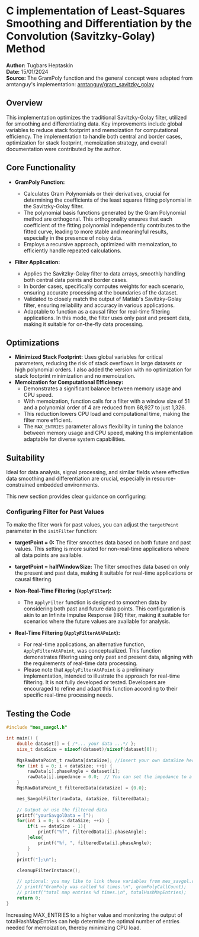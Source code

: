 # C implementation of Least-Squares Smoothing and Differentiation by the Convolution (Savitzky-Golay) Method

**Author:** Tugbars Heptaskin  
**Date:** 15/01/2024  
**Source:** The GramPoly function and the general concept were adapted from arntanguy's implementation: [arntanguy/gram_savitzky_golay](https://github.com/arntanguy/gram_savitzky_golay/tree/master)

## Overview
This implementation optimizes the traditional Savitzky-Golay filter, utilized for smoothing and differentiating data. Key improvements include global variables to reduce stack footprint and memoization for computational efficiency. The implementation to handle both central and border cases, optimization for stack footprint, memoization strategy, and overall documentation were contributed by the author.

## Core Functionality

- **GramPoly Function:** 
  - Calculates Gram Polynomials or their derivatives, crucial for determining the coefficients of the least squares fitting polynomial in the Savitzky-Golay filter.
  - The polynomial basis functions generated by the Gram Polynomial method are orthogonal. This orthogonality ensures that each coefficient of the fitting polynomial independently contributes to the fitted curve, leading to more stable and meaningful results, especially in the presence of noisy data.
  - Employs a recursive approach, optimized with memoization, to efficiently handle repeated calculations.

- **Filter Application:**
  - Applies the Savitzky-Golay filter to data arrays, smoothly handling both central data points and border cases.
  - In border cases, specifically computes weights for each scenario, ensuring accurate processing at the boundaries of the dataset.
  - Validated to closely match the output of Matlab's Savitzky-Golay filter, ensuring reliability and accuracy in various applications.
  - Adaptable to function as a causal filter for real-time filtering applications. In this mode, the filter uses only past and present data, making it suitable for on-the-fly data processing.

## Optimizations
- **Minimized Stack Footprint:** Uses global variables for critical parameters, reducing the risk of stack overflows in large datasets or high polynomial orders. I also added the version with no optimization for stack footprint minimization and no memoization.
- **Memoization for Computational Efficiency:**
  - Demonstrates a significant balance between memory usage and CPU speed.
  - With memoization, function calls for a filter with a window size of 51 and a polynomial order of 4 are reduced from 68,927 to just 1,326.
  - This reduction lowers CPU load and computational time, making the filter more efficient.
  - The `MAX_ENTRIES` parameter allows flexibility in tuning the balance between memory usage and CPU speed, making this implementation adaptable for diverse system capabilities.

## Suitability
Ideal for data analysis, signal processing, and similar fields where effective data smoothing and differentiation are crucial, especially in resource-constrained embedded environments.

This new section provides clear guidance on configuring: 

### Configuring Filter for Past Values
To make the filter work for past values, you can adjust the `targetPoint` parameter in the `initFilter` function:

- **targetPoint = 0:** The filter smoothes data based on both future and past values. This setting is more suited for non-real-time applications where all data points are available.
- **targetPoint = halfWindowSize:** The filter smoothes data based on only the present and past data, making it suitable for real-time applications or causal filtering.

- **Non-Real-Time Filtering (`ApplyFilter`):**
  - The `ApplyFilter` function is designed to smoothen data by considering both past and future data points. This configuration is akin to an Infinite Impulse Response (IIR) filter, making it suitable for scenarios where the future values are available for analysis.
  
- **Real-Time Filtering (`ApplyFilterAtAPoint`):**
  - For real-time applications, an alternative function, `ApplyFilterAtAPoint`, was conceptualized. This function demonstrates filtering using only past and present data, aligning with the requirements of real-time data processing.
  - Please note that `ApplyFilterAtAPoint` is a preliminary implementation, intended to illustrate the approach for real-time filtering. It is not fully developed or tested. Developers are encouraged to refine and adapt this function according to their specific real-time processing needs.

## Testing the Code

```c
#include "mes_savgol.h"

int main() {
    double dataset[] = { /*... your data ...*/ };
    size_t dataSize = sizeof(dataset)/sizeof(dataset[0]);
    
    MqsRawDataPoint_t rawData[dataSize]; //insert your own dataSize here. 
    for (int i = 0; i < dataSize; ++i) {
        rawData[i].phaseAngle = dataset[i];
        rawData[i].impedance = 0.0;  // You can set the impedance to a default value
    }
    MqsRawDataPoint_t filteredData[dataSize] = {0.0};

    mes_SavgolFilter(rawData, dataSize, filteredData);
    
    // Output or use the filtered data
    printf("yourSavgolData = [");
    for(int i = 0; i < dataSize; ++i) {
        if(i == dataSize - 1){
            printf("%f", filteredData[i].phaseAngle);
        }else{
            printf("%f, ", filteredData[i].phaseAngle);
        }
    }
    printf("];\n");
    
    cleanupFilterInstance();

    // optional: you may like to link these variables from mes_savgol.c for efficiency min maxing purposes. 
    // printf("GramPoly was called %d times.\n", gramPolyCallCount);
    // printf("total map entries %d times.\n", totalHashMapEntries);
    return 0;
}

```
Increasing MAX_ENTRIES to a higher value and monitoring the output of totalHashMapEntries can help determine the optimal number of entries needed for memoization, thereby minimizing CPU load. 

